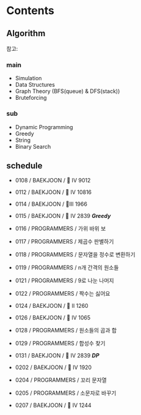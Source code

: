 # Contents

## Algorithm

참고: <!-- https://myeongmy.tistory.com/55 -->

### main

* Simulation
* Data Structures
* Graph Theory (BFS(queue) & DFS(stack))
* Bruteforcing

### sub

* Dynamic Programming
* Greedy
* String
* Binary Search

## schedule

* 0108 / BAEKJOON / 🥈 IV 9012
* 0112 / BAEKJOON / 🥈 IV 10816

* 0114 / BAEKJOON / 🥈III 1966
* 0115 / BAEKJOON / 🥈 IV 2839 ***Greedy***
* 0116 / PROGRAMMERS / 가위 바위 보
* 0117 / PROGRAMMERS / 제곱수 판별하기
* 0118 / PROGRAMMERS / 문자열을 정수로 변환하기
* 0119 / PROGRAMMERS / n개 간격의 원소들

* 0121 / PROGRAMMERS / 9로 나눈 나머지
* 0122 / PROGRAMMERS / 짝수는 싫어요
* 0124 / BAEKJOON / 🥈 II 1260
* 0126 / BAEKJOON / 🥈 IV 1065

* 0128 / PROGRAMMERS / 원소들의 곱과 합
* 0129 / PROGRAMMERS / 합성수 찾기
* 0131 / BAEKJOON / 🥈 IV 2839  ***DP***
* 0202 / BAEKJOON / 🥈 IV 1920

* 0204 / PROGRAMMERS / 꼬리 문자열
* 0205 / PROGRAMMERS / 소문자로 바꾸기
* 0207 / BAEKJOON / 🥈 IV 1244
